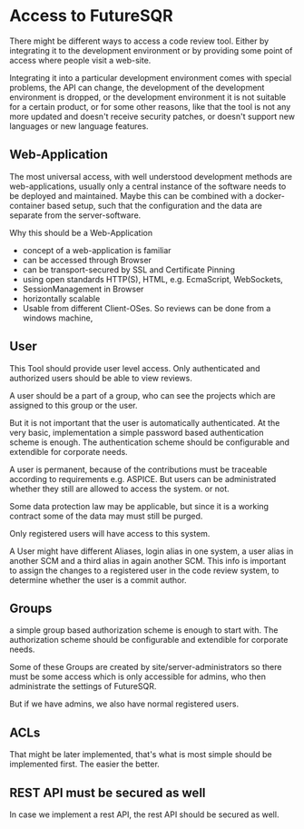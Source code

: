 # Access to FutureSQR

There might be different ways to access a code review tool. Either by integrating it to the 
development environment or by providing some point of access where people visit a web-site.

Integrating it into a particular development environment comes with special problems, the
API can change, the development of the development environment is dropped, or the development
environment it is not suitable for a certain product, or for some other reasons, like that
the tool is not any more updated and doesn't receive security patches, or doesn't support 
new languages or new language features.

## Web-Application

The most universal access, with well understood development methods are web-applications,
usually only a central instance of the software needs to be deployed and maintained. Maybe 
this can be combined with a docker-container based setup, such that the configuration and
the data are separate from the server-software.

Why this should be a Web-Application

* concept of a web-application is familiar
* can be accessed through Browser
* can be transport-secured by SSL and Certificate Pinning 
* using open standards HTTP(S), HTML, e.g. EcmaScript, WebSockets, 
* SessionManagement in Browser
* horizontally scalable
* Usable from different Client-OSes. So reviews can be done from a windows machine, 

## User

This Tool should provide user level access. Only authenticated and authorized users should be
able to view reviews.

A user should be a part of a group, who can see the projects which are assigned to this group
or the user.

But it is not important that the user is automatically authenticated. At the very basic, 
implementation a simple password based authentication scheme is enough. The authentication
scheme should be configurable and extendible for corporate needs.

A user is permanent, because of the contributions must be traceable according to requirements
e.g. ASPICE. But users can be administrated whether they still are allowed to access the system.
or not.

Some data protection law may be applicable, but since it is a working contract some of the
data may must still be purged.

Only registered users will have access to this system.

A User might have different Aliases, login alias in one system, a user alias in another SCM
and a third alias in again another SCM. This info is important to assign the changes to a
registered user in the code review system, to determine whether the user is a commit author.

## Groups

a simple group based authorization scheme is enough to start with. The authorization scheme
should be configurable and extendible for corporate needs.

Some of these Groups are created by site/server-administrators so there must be some access
which is only accessible for admins, who then administrate the settings of FutureSQR.

But if we have admins, we also have normal registered users. 

## ACLs

That might be later implemented, that's what is most simple should be implemented first.
The easier the better.

## REST API must be secured as well

In case we implement a rest API, the rest API should be secured as well.

